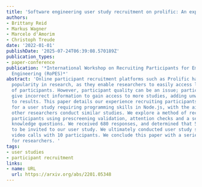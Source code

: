 ```yaml
---
title: 'Software engineering user study recruitment on prolific: An experience report'
authors:
- Brittany Reid
- Markus Wagner
- Marcelo d'Amorim
- Christoph Treude
date: '2022-01-01'
publishDate: '2025-07-24T06:39:08.570189Z'
publication_types:
- paper-conference
publication: '*International Workshop on Recruiting Participants for Empirical Software
  Engineering (RoPES)*'
abstract: 'Online participant recruitment platforms such as Prolific have been gaining
  popularity in research, as they enable researchers to easily access large pools
  of participants. However, participant quality can be an issue; participants may
  give incorrect information to gain access to more studies, adding unwanted noise
  to results. This paper details our experience recruiting participants from Prolific
  for a user study requiring programming skills in Node.js, with the aim of helping
  other researchers conduct similar studies. We explore a method of recruiting programmer
  participants using prescreening validation, attention checks and a series of programming
  knowledge questions. We received 680 responses, and determined that 55 met the criteria
  to be invited to our user study. We ultimately conducted user study sessions via
  video calls with 10 participants. We conclude this paper with a series of recommendations
  for researchers. '
tags:
- user studies
- participant recruitment
links:
- name: URL
  url: https://arxiv.org/abs/2201.05348
---
```

